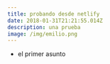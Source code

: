 ```yaml
---
title: probando desde netlify
date: 2018-01-31T21:21:55.014Z
description: una prueba
image: /img/emilio.png
---
```

* el primer asunto
